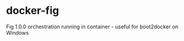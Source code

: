 docker-fig
==========

Fig 1.0.0 orchestration running in container - useful for boot2docker on Windows
